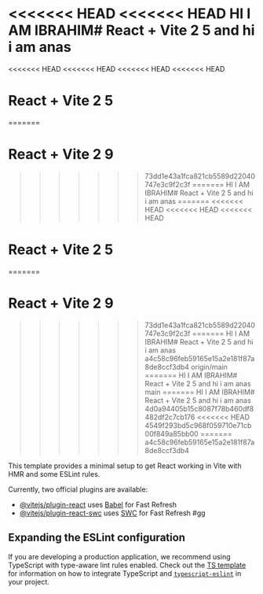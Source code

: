 <<<<<<< HEAD
<<<<<<< HEAD
HI I AM IBRAHIM# React + Vite  2 5  and hi i am anas
=======
<<<<<<< HEAD
<<<<<<< HEAD
<<<<<<< HEAD
<<<<<<< HEAD
# React + Vite  2 5  
=======
# React + Vite  2 9  
>>>>>>> 73dd1e43a1fca821cb5589d22040747e3c9f2c3f
=======
HI I AM IBRAHIM# React + Vite  2 5  and hi i am anas
=======
<<<<<<< HEAD
<<<<<<< HEAD
<<<<<<< HEAD
# React + Vite  2 5  
=======
# React + Vite  2 9  
>>>>>>> 73dd1e43a1fca821cb5589d22040747e3c9f2c3f
=======
HI I AM IBRAHIM# React + Vite  2 5  and hi i am anas
>>>>>>> a4c58c96feb59165e15a2e181f87a8de8ccf3db4
>>>>>>> origin/main
=======
HI I AM IBRAHIM# React + Vite  2 5  and hi i am anas
>>>>>>> main
=======
HI I AM IBRAHIM# React + Vite  2 5  and hi i am anas
>>>>>>> 4d0a94405b15c8087f78b460df8482df2c7cb176
<<<<<<< HEAD
>>>>>>> 4549f293bd5c968f059710e71cb00f849a85bb00
=======
>>>>>>> a4c58c96feb59165e15a2e181f87a8de8ccf3db4

This template provides a minimal setup to get React working in Vite with HMR and some ESLint rules.

Currently, two official plugins are available:

- [@vitejs/plugin-react](https://github.com/vitejs/vite-plugin-react/blob/main/packages/plugin-react) uses [Babel](https://babeljs.io/) for Fast Refresh
- [@vitejs/plugin-react-swc](https://github.com/vitejs/vite-plugin-react/blob/main/packages/plugin-react-swc) uses [SWC](https://swc.rs/) for Fast Refresh
#gg
## Expanding the ESLint configuration

If you are developing a production application, we recommend using TypeScript with type-aware lint rules enabled. Check out the [TS template](https://github.com/vitejs/vite/tree/main/packages/create-vite/template-react-ts) for information on how to integrate TypeScript and [`typescript-eslint`](https://typescript-eslint.io) in your project.
